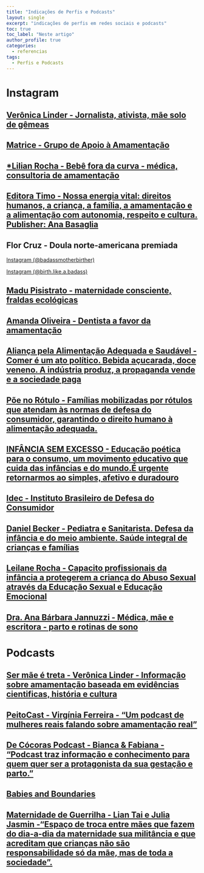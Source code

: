 ```yaml
---
title: "Indicações de Perfis e Podcasts"
layout: single
excerpt: "indicações de perfis em redes sociais e podcasts"
toc: true
toc_label: "Neste artigo"
author_profile: true
categories:
  - referencias
tags:
  - Perfis e Podcasts
---
```


# Instagram

## [Verônica Linder - Jornalista, ativista, mãe solo de gêmeas](https://www.instagram.com/averonicalinder/)

## [Matrice - Grupo de Apoio à Amamentação](https://www.instagram.com/matrice_sp/)

## [*Lilian Rocha - Bebê fora da curva - médica, consultoria de amamentação](https://www.instagram.com/bbforadacurva/)

## [Editora Timo - Nossa energia vital: direitos humanos, a criança, a família, a amamentação e a alimentação com autonomia, respeito e cultura. Publisher: Ana Basaglia](https://www.instagram.com/editoratimo/)

## Flor Cruz - Doula norte-americana premiada
[Instagram (@badassmotherbirther)](https://www.instagram.com/badassmotherbirther/)

[Instagram (@birth.like.a.badass)](https://www.instagram.com/birth.like.a.badass/)

## [Madu Pisistrato - maternidade consciente, fraldas ecológicas](https://www.instagram.com/madupisistrato/)

## [Amanda Oliveira - Dentista a favor da amamentação](https://www.instagram.com/sorriremamar/)

## [Aliança pela Alimentação Adequada e Saudável - Comer é um ato político. Bebida açucarada, doce veneno. A indústria produz, a propaganda vende e a sociedade paga](https://www.instagram.com/aliancaalimentacao/)

## [Põe no Rótulo - Famílias mobilizadas por rótulos que atendam às normas de defesa do consumidor, garantindo o direito humano à alimentação adequada.](https://www.instagram.com/poenorotulo/)

## [INFÂNCIA SEM EXCESSO - Educação poética para o consumo, um movimento educativo que cuida das infâncias e do mundo.É urgente retornarmos ao simples, afetivo e duradouro](https://www.instagram.com/infanciasemexcesso/)

## [Idec - Instituto Brasileiro de Defesa do Consumidor](https://www.instagram.com/idecbr/)

## [Daniel Becker - Pediatra e Sanitarista. Defesa da infância e do meio ambiente. Saúde integral de crianças e famílias](https://www.instagram.com/pediatriaintegralbr/)

## [Leilane Rocha - Capacito profissionais da infância a protegerem a criança do Abuso Sexual através da Educação Sexual e Educação Emocional](https://www.instagram.com/leilianerochapsicologa/)

## [Dra. Ana Bárbara Jannuzzi - Médica, mãe e escritora - parto e rotinas de sono](https://www.instagram.com/drajannuzzi/)

# Podcasts

## [Ser mãe é treta - Verônica Linder - Informação sobre amamentação baseada em evidências cientificas, história e cultura](http://apoia.se/averonicalinder)

## [PeitoCast - Virgínia Ferreira - “Um podcast de mulheres reais falando sobre amamentação real”](https://open.spotify.com/show/6o8EDTnHWkpt1to4dJZbyc?si=9f5280e67d4b447a)

## [De Cócoras Podcast - Bianca & Fabiana - “Podcast traz informação e conhecimento para quem quer ser a protagonista da sua gestação e parto.”](https://open.spotify.com/show/23wRpwBZNsCNvHckKBgooj?si=757ee268837e4345)

## [Babies and Boundaries](https://open.spotify.com/show/7KRbqostTnkcef6aQbtoWM?si=29357e34f4ab4338)

## [Maternidade de Guerrilha - Lian Tai e Julia Jasmin -“Espaço de troca entre mães que fazem do dia-a-dia da maternidade sua militância e que acreditam que crianças não são responsabilidade só da mãe, mas de toda a sociedade”.](https://open.spotify.com/show/0pRuftrTzx4LmvyTnyGp3N?si=788cccb960924962)